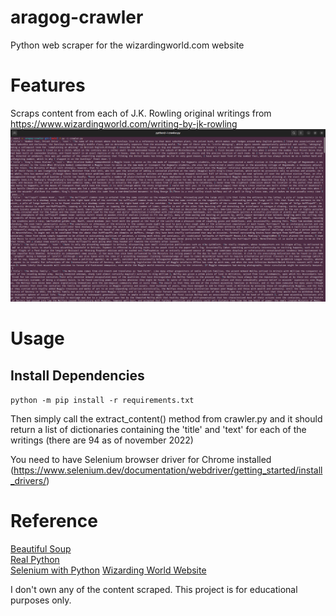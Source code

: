 # aragog-crawler
Python web scraper for the wizardingworld.com website

# Features
Scraps content from each of J.K. Rowling original writings from https://www.wizardingworld.com/writing-by-jk-rowling
![example](./dicts.png)

# Usage
## Install Dependencies
`python -m pip install -r requirements.txt`

Then simply call the extract_content() method from crawler.py and it should return a list of dictionaries containing the 'title' and 'text' for each of the writings (there are 94 as of november 2022)

You need to have Selenium browser driver for Chrome installed
(https://www.selenium.dev/documentation/webdriver/getting_started/install_drivers/)

# Reference
[Beautiful Soup](https://www.crummy.com/software/BeautifulSoup/bs4/doc/)  
[Real Python](https://realpython.com/beautiful-soup-web-scraper-python/)  
[Selenium with Python](https://selenium-python.readthedocs.io/index.html)
[Wizarding World Website](https://www.wizardingworld.com/)

I don't own any of the content scraped. This project is for educational purposes only.
